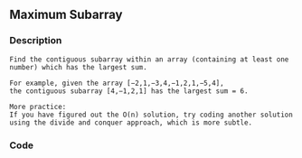 ## Maximum Subarray

### Description

	Find the contiguous subarray within an array (containing at least one number) which has the largest sum.

	For example, given the array [−2,1,−3,4,−1,2,1,−5,4],
	the contiguous subarray [4,−1,2,1] has the largest sum = 6.

	More practice:
	If you have figured out the O(n) solution, try coding another solution using the divide and conquer approach, which is more subtle.


### Code

```java

```